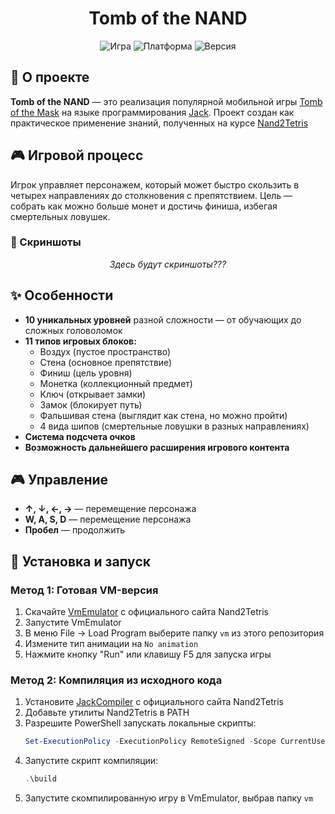 <div align="center">
  
# Tomb of the NAND

![Игра](https://img.shields.io/badge/Тип-Аркада/Головоломка-orange)
![Платформа](https://img.shields.io/badge/Платформа-Hack-blue)
![Версия](https://img.shields.io/badge/Версия-1.0-green)
</div>

## 📖 О проекте

**Tomb of the NAND** — это реализация популярной мобильной игры [Tomb of the Mask](https://ru.wikipedia.org/wiki/Tomb_of_the_Mask) на языке программирования [Jack](https://www.nand2tetris.org/). Проект создан как практическое применение знаний, полученных на курсе [Nand2Tetris](https://www.nand2tetris.org/)

## 🎮 Игровой процесс
Игрок управляет персонажем, который может быстро скользить в четырех направлениях до столкновения с препятствием. Цель — собрать как можно больше монет и достичь финиша, избегая смертельных ловушек.

### 📸 Скриншоты

<div align="center">
  <i>Здесь будут скриншоты???</i>
</div>

## ✨ Особенности

- **10 уникальных уровней** разной сложности — от обучающих до сложных головоломок
- **11 типов игровых блоков:**
  - Воздух (пустое пространство)
  - Стена (основное препятствие)
  - Финиш (цель уровня)
  - Монетка (коллекционный предмет)
  - Ключ (открывает замки)
  - Замок (блокирует путь)
  - Фальшивая стена (выглядит как стена, но можно пройти)
  - 4 вида шипов (смертельные ловушки в разных направлениях)
- **Система подсчета очков**
- **Возможность дальнейшего расширения игрового контента** 

## 🎮 Управление
- **↑, ↓, ←, →** — перемещение персонажа
- **W, A, S, D** — перемещение персонажа
- **Пробел** — продолжить

## 🚀 Установка и запуск

### Метод 1: Готовая VM-версия
1. Скачайте [VmEmulator](https://www.nand2tetris.org/software) с официального сайта Nand2Tetris
2. Запустите VmEmulator
3. В меню File → Load Program выберите папку `vm` из этого репозитория
4. Измените тип анимации на `No animation`
5. Нажмите кнопку "Run" или клавишу F5 для запуска игры

### Метод 2: Компиляция из исходного кода
1. Установите [JackCompiler](https://www.nand2tetris.org/software) с официального сайта Nand2Tetris
2. Добавьте утилиты Nand2Tetris в PATH
3. Разрешите PowerShell запускать локальные скрипты:
   ```powershell
   Set-ExecutionPolicy -ExecutionPolicy RemoteSigned -Scope CurrentUser
   ```
4. Запустите скрипт компиляции:
   ```powershell
   .\build
   ```
5. Запустите скомпилированную игру в VmEmulator, выбрав папку `vm`